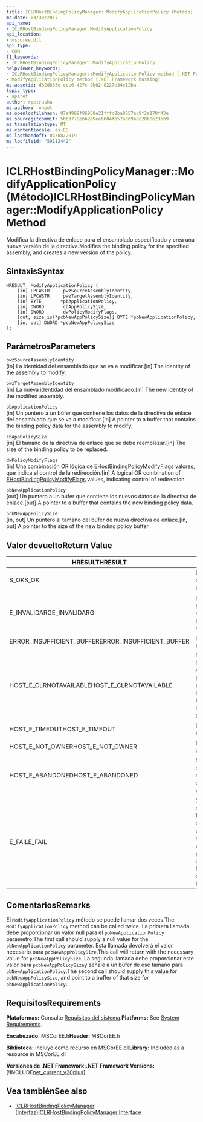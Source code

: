 ```yaml
---
title: ICLRHostBindingPolicyManager::ModifyApplicationPolicy (Método)
ms.date: 03/30/2017
api_name:
- ICLRHostBindingPolicyManager.ModifyApplicationPolicy
api_location:
- mscoree.dll
api_type:
- COM
f1_keywords:
- ICLRHostBindingPolicyManager::ModifyApplicationPolicy
helpviewer_keywords:
- ICLRHostBindingPolicyManager::ModifyApplicationPolicy method [.NET Framework hosting]
- ModifyApplicationPolicy method [.NET Framework hosting]
ms.assetid: d82d633e-cce6-427c-8b02-8227e34e12ba
topic_type:
- apiref
author: rpetrusha
ms.author: ronpet
ms.openlocfilehash: 07a4998f86958e21fffc8ba8657ec9f2a170f43e
ms.sourcegitcommit: 5b6d778ebb269ee6684fb57ad69a8c28b06235b9
ms.translationtype: MT
ms.contentlocale: es-ES
ms.lasthandoff: 04/08/2019
ms.locfileid: "59112442"
---
```

# <a name="iclrhostbindingpolicymanagermodifyapplicationpolicy-method"></a><span data-ttu-id="ea1bd-102">ICLRHostBindingPolicyManager::ModifyApplicationPolicy (Método)</span><span class="sxs-lookup"><span data-stu-id="ea1bd-102">ICLRHostBindingPolicyManager::ModifyApplicationPolicy Method</span></span>
<span data-ttu-id="ea1bd-103">Modifica la directiva de enlace para el ensamblado especificado y crea una nueva versión de la directiva.</span><span class="sxs-lookup"><span data-stu-id="ea1bd-103">Modifies the binding policy for the specified assembly, and creates a new version of the policy.</span></span>  
  
## <a name="syntax"></a><span data-ttu-id="ea1bd-104">Sintaxis</span><span class="sxs-lookup"><span data-stu-id="ea1bd-104">Syntax</span></span>  
  
```  
HRESULT  ModifyApplicationPolicy (  
    [in] LPCWSTR     pwzSourceAssemblyIdentity,   
    [in] LPCWSTR     pwzTargetAssemblyIdentity,  
    [in] BYTE       *pbApplicationPolicy,  
    [in] DWORD       cbAppPolicySize,  
    [in] DWORD       dwPolicyModifyFlags,  
    [out, size_is(*pcbNewAppPolicySize)] BYTE *pbNewApplicationPolicy,   
    [in, out] DWORD *pcbNewAppPolicySize  
);  
```  
  
## <a name="parameters"></a><span data-ttu-id="ea1bd-105">Parámetros</span><span class="sxs-lookup"><span data-stu-id="ea1bd-105">Parameters</span></span>  
 `pwzSourceAssemblyIdentity`  
 <span data-ttu-id="ea1bd-106">[in] La identidad del ensamblado que se va a modificar.</span><span class="sxs-lookup"><span data-stu-id="ea1bd-106">[in] The identity of the assembly to modify.</span></span>  
  
 `pwzTargetAssemblyIdentity`  
 <span data-ttu-id="ea1bd-107">[in] La nueva identidad del ensamblado modificado.</span><span class="sxs-lookup"><span data-stu-id="ea1bd-107">[in] The new identity of the modified assembly.</span></span>  
  
 `pbApplicationPolicy`  
 <span data-ttu-id="ea1bd-108">[in] Un puntero a un búfer que contiene los datos de la directiva de enlace del ensamblado que se va a modificar.</span><span class="sxs-lookup"><span data-stu-id="ea1bd-108">[in] A pointer to a buffer that contains the binding policy data for the assembly to modify.</span></span>  
  
 `cbAppPolicySize`  
 <span data-ttu-id="ea1bd-109">[in] El tamaño de la directiva de enlace que se debe reemplazar.</span><span class="sxs-lookup"><span data-stu-id="ea1bd-109">[in] The size of the binding policy to be replaced.</span></span>  
  
 `dwPolicyModifyFlags`  
 <span data-ttu-id="ea1bd-110">[in] Una combinación OR lógica de [EHostBindingPolicyModifyFlags](../../../../docs/framework/unmanaged-api/hosting/ehostbindingpolicymodifyflags-enumeration.md) valores, que indica el control de la redirección.</span><span class="sxs-lookup"><span data-stu-id="ea1bd-110">[in] A logical OR combination of [EHostBindingPolicyModifyFlags](../../../../docs/framework/unmanaged-api/hosting/ehostbindingpolicymodifyflags-enumeration.md) values, indicating control of redirection.</span></span>  
  
 `pbNewApplicationPolicy`  
 <span data-ttu-id="ea1bd-111">[out] Un puntero a un búfer que contiene los nuevos datos de la directiva de enlace.</span><span class="sxs-lookup"><span data-stu-id="ea1bd-111">[out] A pointer to a buffer that contains the new binding policy data.</span></span>  
  
 `pcbNewAppPolicySize`  
 <span data-ttu-id="ea1bd-112">[in, out] Un puntero al tamaño del búfer de nueva directiva de enlace.</span><span class="sxs-lookup"><span data-stu-id="ea1bd-112">[in, out] A pointer to the size of the new binding policy buffer.</span></span>  
  
## <a name="return-value"></a><span data-ttu-id="ea1bd-113">Valor devuelto</span><span class="sxs-lookup"><span data-stu-id="ea1bd-113">Return Value</span></span>  
  
|<span data-ttu-id="ea1bd-114">HRESULT</span><span class="sxs-lookup"><span data-stu-id="ea1bd-114">HRESULT</span></span>|<span data-ttu-id="ea1bd-115">Descripción</span><span class="sxs-lookup"><span data-stu-id="ea1bd-115">Description</span></span>|  
|-------------|-----------------|  
|<span data-ttu-id="ea1bd-116">S_OK</span><span class="sxs-lookup"><span data-stu-id="ea1bd-116">S_OK</span></span>|<span data-ttu-id="ea1bd-117">La directiva se modificó correctamente.</span><span class="sxs-lookup"><span data-stu-id="ea1bd-117">The policy was modified successfully.</span></span>|  
|<span data-ttu-id="ea1bd-118">E_INVALIDARG</span><span class="sxs-lookup"><span data-stu-id="ea1bd-118">E_INVALIDARG</span></span>|`pwzSourceAssemblyIdentity` <span data-ttu-id="ea1bd-119">o `pwzTargetAssemblyIdentity` era una referencia nula.</span><span class="sxs-lookup"><span data-stu-id="ea1bd-119">or `pwzTargetAssemblyIdentity` was a null reference.</span></span>|  
|<span data-ttu-id="ea1bd-120">ERROR_INSUFFICIENT_BUFFER</span><span class="sxs-lookup"><span data-stu-id="ea1bd-120">ERROR_INSUFFICIENT_BUFFER</span></span>|`pbNewApplicationPolicy` <span data-ttu-id="ea1bd-121">es demasiado pequeño.</span><span class="sxs-lookup"><span data-stu-id="ea1bd-121">is too small.</span></span>|  
|<span data-ttu-id="ea1bd-122">HOST_E_CLRNOTAVAILABLE</span><span class="sxs-lookup"><span data-stu-id="ea1bd-122">HOST_E_CLRNOTAVAILABLE</span></span>|<span data-ttu-id="ea1bd-123">Common language runtime (CLR) no se ha cargado en un proceso o el CLR se encuentra en un estado en el que no se puede ejecutar código administrado o procesar la llamada correctamente.</span><span class="sxs-lookup"><span data-stu-id="ea1bd-123">The common language runtime (CLR) has not been loaded into a process, or the CLR is in a state in which it cannot run managed code or process the call successfully.</span></span>|  
|<span data-ttu-id="ea1bd-124">HOST_E_TIMEOUT</span><span class="sxs-lookup"><span data-stu-id="ea1bd-124">HOST_E_TIMEOUT</span></span>|<span data-ttu-id="ea1bd-125">La llamada ha agotado el tiempo de espera.</span><span class="sxs-lookup"><span data-stu-id="ea1bd-125">The call timed out.</span></span>|  
|<span data-ttu-id="ea1bd-126">HOST_E_NOT_OWNER</span><span class="sxs-lookup"><span data-stu-id="ea1bd-126">HOST_E_NOT_OWNER</span></span>|<span data-ttu-id="ea1bd-127">El llamador no posee el bloqueo.</span><span class="sxs-lookup"><span data-stu-id="ea1bd-127">The caller does not own the lock.</span></span>|  
|<span data-ttu-id="ea1bd-128">HOST_E_ABANDONED</span><span class="sxs-lookup"><span data-stu-id="ea1bd-128">HOST_E_ABANDONED</span></span>|<span data-ttu-id="ea1bd-129">Se canceló un evento mientras un subproceso bloqueado o fibra estaba esperando en ella.</span><span class="sxs-lookup"><span data-stu-id="ea1bd-129">An event was canceled while a blocked thread or fiber was waiting on it.</span></span>|  
|<span data-ttu-id="ea1bd-130">E_FAIL</span><span class="sxs-lookup"><span data-stu-id="ea1bd-130">E_FAIL</span></span>|<span data-ttu-id="ea1bd-131">Se ha producido un error irrecuperable desconocido.</span><span class="sxs-lookup"><span data-stu-id="ea1bd-131">An unknown catastrophic failure occurred.</span></span> <span data-ttu-id="ea1bd-132">Después de un método devuelve E_FAIL, CLR ya no es utilizable dentro del proceso.</span><span class="sxs-lookup"><span data-stu-id="ea1bd-132">After a method returns E_FAIL, the CLR is no longer usable within the process.</span></span> <span data-ttu-id="ea1bd-133">Las llamadas posteriores a métodos de hospedaje devuelven HOST_E_CLRNOTAVAILABLE.</span><span class="sxs-lookup"><span data-stu-id="ea1bd-133">Subsequent calls to hosting methods return HOST_E_CLRNOTAVAILABLE.</span></span>|  
  
## <a name="remarks"></a><span data-ttu-id="ea1bd-134">Comentarios</span><span class="sxs-lookup"><span data-stu-id="ea1bd-134">Remarks</span></span>  
 <span data-ttu-id="ea1bd-135">El `ModifyApplicationPolicy` método se puede llamar dos veces.</span><span class="sxs-lookup"><span data-stu-id="ea1bd-135">The `ModifyApplicationPolicy` method can be called twice.</span></span> <span data-ttu-id="ea1bd-136">La primera llamada debe proporcionar un valor null para el `pbNewApplicationPolicy` parámetro.</span><span class="sxs-lookup"><span data-stu-id="ea1bd-136">The first call should supply a null value for the `pbNewApplicationPolicy` parameter.</span></span> <span data-ttu-id="ea1bd-137">Esta llamada devolverá el valor necesario para `pcbNewAppPolicySize`.</span><span class="sxs-lookup"><span data-stu-id="ea1bd-137">This call will return with the necessary value for `pcbNewAppPolicySize`.</span></span> <span data-ttu-id="ea1bd-138">La segunda llamada debe proporcionar este valor para `pcbNewAppPolicySize`y señale a un búfer de ese tamaño para `pbNewApplicationPolicy`.</span><span class="sxs-lookup"><span data-stu-id="ea1bd-138">The second call should supply this value for `pcbNewAppPolicySize`, and point to a buffer of that size for `pbNewApplicationPolicy`.</span></span>  
  
## <a name="requirements"></a><span data-ttu-id="ea1bd-139">Requisitos</span><span class="sxs-lookup"><span data-stu-id="ea1bd-139">Requirements</span></span>  
 <span data-ttu-id="ea1bd-140">**Plataformas:** Consulte [Requisitos del sistema](../../../../docs/framework/get-started/system-requirements.md).</span><span class="sxs-lookup"><span data-stu-id="ea1bd-140">**Platforms:** See [System Requirements](../../../../docs/framework/get-started/system-requirements.md).</span></span>  
  
 <span data-ttu-id="ea1bd-141">**Encabezado**: MSCorEE.h</span><span class="sxs-lookup"><span data-stu-id="ea1bd-141">**Header:** MSCorEE.h</span></span>  
  
 <span data-ttu-id="ea1bd-142">**Biblioteca:** Incluye como recurso en MSCorEE.dll</span><span class="sxs-lookup"><span data-stu-id="ea1bd-142">**Library:** Included as a resource in MSCorEE.dll</span></span>  
  
 **<span data-ttu-id="ea1bd-143">Versiones de .NET Framework:</span><span class="sxs-lookup"><span data-stu-id="ea1bd-143">.NET Framework Versions:</span></span>** [!INCLUDE[net_current_v20plus](../../../../includes/net-current-v20plus-md.md)]  
  
## <a name="see-also"></a><span data-ttu-id="ea1bd-144">Vea también</span><span class="sxs-lookup"><span data-stu-id="ea1bd-144">See also</span></span>

- [<span data-ttu-id="ea1bd-145">ICLRHostBindingPolicyManager (Interfaz)</span><span class="sxs-lookup"><span data-stu-id="ea1bd-145">ICLRHostBindingPolicyManager Interface</span></span>](../../../../docs/framework/unmanaged-api/hosting/iclrhostbindingpolicymanager-interface.md)
